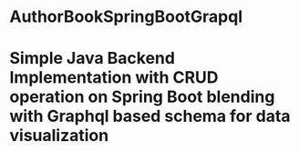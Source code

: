 # AuthorBookSpringBootGrapql
# Simple Java Backend Implementation with CRUD operation on Spring Boot blending with Graphql based schema for data visualization   
